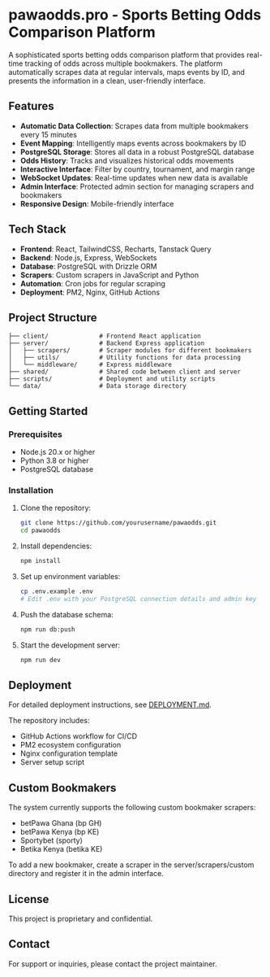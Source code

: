 # pawaodds.pro - Sports Betting Odds Comparison Platform

A sophisticated sports betting odds comparison platform that provides real-time tracking of odds across multiple bookmakers. The platform automatically scrapes data at regular intervals, maps events by ID, and presents the information in a clean, user-friendly interface.

## Features

- **Automatic Data Collection**: Scrapes data from multiple bookmakers every 15 minutes
- **Event Mapping**: Intelligently maps events across bookmakers by ID
- **PostgreSQL Storage**: Stores all data in a robust PostgreSQL database
- **Odds History**: Tracks and visualizes historical odds movements
- **Interactive Interface**: Filter by country, tournament, and margin range
- **WebSocket Updates**: Real-time updates when new data is available
- **Admin Interface**: Protected admin section for managing scrapers and bookmakers
- **Responsive Design**: Mobile-friendly interface

## Tech Stack

- **Frontend**: React, TailwindCSS, Recharts, Tanstack Query
- **Backend**: Node.js, Express, WebSockets
- **Database**: PostgreSQL with Drizzle ORM
- **Scrapers**: Custom scrapers in JavaScript and Python
- **Automation**: Cron jobs for regular scraping
- **Deployment**: PM2, Nginx, GitHub Actions

## Project Structure

```
├── client/              # Frontend React application
├── server/              # Backend Express application
│   ├── scrapers/        # Scraper modules for different bookmakers
│   ├── utils/           # Utility functions for data processing
│   └── middleware/      # Express middleware
├── shared/              # Shared code between client and server
├── scripts/             # Deployment and utility scripts
└── data/                # Data storage directory
```

## Getting Started

### Prerequisites

- Node.js 20.x or higher
- Python 3.8 or higher
- PostgreSQL database

### Installation

1. Clone the repository:
   ```bash
   git clone https://github.com/yourusername/pawaodds.git
   cd pawaodds
   ```

2. Install dependencies:
   ```bash
   npm install
   ```

3. Set up environment variables:
   ```bash
   cp .env.example .env
   # Edit .env with your PostgreSQL connection details and admin key
   ```

4. Push the database schema:
   ```bash
   npm run db:push
   ```

5. Start the development server:
   ```bash
   npm run dev
   ```

## Deployment

For detailed deployment instructions, see [DEPLOYMENT.md](DEPLOYMENT.md).

The repository includes:
- GitHub Actions workflow for CI/CD
- PM2 ecosystem configuration
- Nginx configuration template
- Server setup script

## Custom Bookmakers

The system currently supports the following custom bookmaker scrapers:
- betPawa Ghana (bp GH)
- betPawa Kenya (bp KE)
- Sportybet (sporty)
- Betika Kenya (betika KE)

To add a new bookmaker, create a scraper in the server/scrapers/custom directory and register it in the admin interface.

## License

This project is proprietary and confidential.

## Contact

For support or inquiries, please contact the project maintainer.